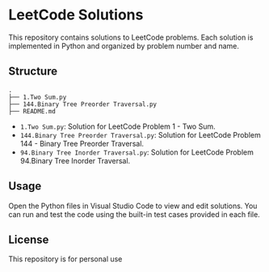 # LeetCode Solutions

This repository contains solutions to LeetCode problems. Each solution is implemented in Python and organized by problem number and name.

## Structure

```
.
├── 1.Two Sum.py
├── 144.Binary Tree Preorder Traversal.py
├── README.md
```

- `1.Two Sum.py`: Solution for LeetCode Problem 1 - Two Sum.
- `144.Binary Tree Preorder Traversal.py`: Solution for LeetCode Problem 144 - Binary Tree Preorder Traversal.
- `94.Binary Tree Inorder Traversal.py`: Solution for LeetCode Problem 94.Binary Tree Inorder Traversal.

## Usage

Open the Python files in Visual Studio Code to view and edit solutions. You can run and test the code using the built-in test cases provided in each file.

## License

This repository is for personal use